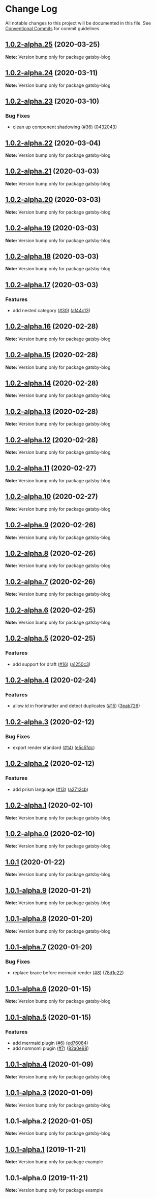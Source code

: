 # Change Log

All notable changes to this project will be documented in this file.
See [Conventional Commits](https://conventionalcommits.org) for commit guidelines.

## [1.0.2-alpha.25](https://github.com/prosejs/prose/compare/gatsby-blog@1.0.2-alpha.24...gatsby-blog@1.0.2-alpha.25) (2020-03-25)

**Note:** Version bump only for package gatsby-blog





## [1.0.2-alpha.24](https://github.com/prosejs/prose/compare/gatsby-blog@1.0.2-alpha.23...gatsby-blog@1.0.2-alpha.24) (2020-03-11)

**Note:** Version bump only for package gatsby-blog





## [1.0.2-alpha.23](https://github.com/prosejs/prose/compare/gatsby-blog@1.0.2-alpha.22...gatsby-blog@1.0.2-alpha.23) (2020-03-10)


### Bug Fixes

* clean up component shadowing ([#36](https://github.com/prosejs/prose/issues/36)) ([0432043](https://github.com/prosejs/prose/commit/0432043e52e77a5a8c6987a703ec0a159a34a07b))





## [1.0.2-alpha.22](https://github.com/prosejs/prose/compare/gatsby-blog@1.0.2-alpha.21...gatsby-blog@1.0.2-alpha.22) (2020-03-04)

**Note:** Version bump only for package gatsby-blog





## [1.0.2-alpha.21](https://github.com/prosejs/prose/compare/gatsby-blog@1.0.2-alpha.20...gatsby-blog@1.0.2-alpha.21) (2020-03-03)

**Note:** Version bump only for package gatsby-blog





## [1.0.2-alpha.20](https://github.com/prosejs/prose/compare/gatsby-blog@1.0.2-alpha.19...gatsby-blog@1.0.2-alpha.20) (2020-03-03)

**Note:** Version bump only for package gatsby-blog





## [1.0.2-alpha.19](https://github.com/prosejs/prose/compare/gatsby-blog@1.0.2-alpha.18...gatsby-blog@1.0.2-alpha.19) (2020-03-03)

**Note:** Version bump only for package gatsby-blog





## [1.0.2-alpha.18](https://github.com/prosejs/prose/compare/gatsby-blog@1.0.2-alpha.17...gatsby-blog@1.0.2-alpha.18) (2020-03-03)

**Note:** Version bump only for package gatsby-blog





## [1.0.2-alpha.17](https://github.com/prosejs/prose/compare/gatsby-blog@1.0.2-alpha.16...gatsby-blog@1.0.2-alpha.17) (2020-03-03)


### Features

* add nested category ([#30](https://github.com/prosejs/prose/issues/30)) ([af44c13](https://github.com/prosejs/prose/commit/af44c1379f26f191eeacc210578cb7a59effc1d0))





## [1.0.2-alpha.16](https://github.com/prosejs/prose/compare/gatsby-blog@1.0.2-alpha.15...gatsby-blog@1.0.2-alpha.16) (2020-02-28)

**Note:** Version bump only for package gatsby-blog





## [1.0.2-alpha.15](https://github.com/prosejs/prose/compare/gatsby-blog@1.0.2-alpha.14...gatsby-blog@1.0.2-alpha.15) (2020-02-28)

**Note:** Version bump only for package gatsby-blog





## [1.0.2-alpha.14](https://github.com/prosejs/prose/compare/gatsby-blog@1.0.2-alpha.13...gatsby-blog@1.0.2-alpha.14) (2020-02-28)

**Note:** Version bump only for package gatsby-blog





## [1.0.2-alpha.13](https://github.com/prosejs/prose/compare/gatsby-blog@1.0.2-alpha.12...gatsby-blog@1.0.2-alpha.13) (2020-02-28)

**Note:** Version bump only for package gatsby-blog





## [1.0.2-alpha.12](https://github.com/prosejs/prose/compare/gatsby-blog@1.0.2-alpha.11...gatsby-blog@1.0.2-alpha.12) (2020-02-28)

**Note:** Version bump only for package gatsby-blog





## [1.0.2-alpha.11](https://github.com/prosejs/prose/compare/gatsby-blog@1.0.2-alpha.10...gatsby-blog@1.0.2-alpha.11) (2020-02-27)

**Note:** Version bump only for package gatsby-blog





## [1.0.2-alpha.10](https://github.com/prosejs/prose/compare/gatsby-blog@1.0.2-alpha.9...gatsby-blog@1.0.2-alpha.10) (2020-02-27)

**Note:** Version bump only for package gatsby-blog





## [1.0.2-alpha.9](https://github.com/prosejs/prose/compare/gatsby-blog@1.0.2-alpha.8...gatsby-blog@1.0.2-alpha.9) (2020-02-26)

**Note:** Version bump only for package gatsby-blog





## [1.0.2-alpha.8](https://github.com/prosejs/prose/compare/gatsby-blog@1.0.2-alpha.7...gatsby-blog@1.0.2-alpha.8) (2020-02-26)

**Note:** Version bump only for package gatsby-blog





## [1.0.2-alpha.7](https://github.com/prosejs/prose/compare/gatsby-blog@1.0.2-alpha.6...gatsby-blog@1.0.2-alpha.7) (2020-02-26)

**Note:** Version bump only for package gatsby-blog





## [1.0.2-alpha.6](https://github.com/prosejs/prose/compare/gatsby-blog@1.0.2-alpha.5...gatsby-blog@1.0.2-alpha.6) (2020-02-25)

**Note:** Version bump only for package gatsby-blog





## [1.0.2-alpha.5](https://github.com/prosejs/prose/compare/gatsby-blog@1.0.2-alpha.4...gatsby-blog@1.0.2-alpha.5) (2020-02-25)


### Features

* add support for draft ([#16](https://github.com/prosejs/prose/issues/16)) ([a1250c3](https://github.com/prosejs/prose/commit/a1250c3b504c8e30993089b9e46055fa6ac3ea25))





## [1.0.2-alpha.4](https://github.com/prosejs/prose/compare/gatsby-blog@1.0.2-alpha.3...gatsby-blog@1.0.2-alpha.4) (2020-02-24)


### Features

* allow id in frontmatter and detect duplicates ([#15](https://github.com/prosejs/prose/issues/15)) ([3eab726](https://github.com/prosejs/prose/commit/3eab7269826a52beed51a720c1d8e77ecefd9f14))





## [1.0.2-alpha.3](https://github.com/prosejs/prose/compare/gatsby-blog@1.0.2-alpha.2...gatsby-blog@1.0.2-alpha.3) (2020-02-12)


### Bug Fixes

* export render standard ([#14](https://github.com/prosejs/prose/issues/14)) ([e5c5fdc](https://github.com/prosejs/prose/commit/e5c5fdc490a7117ea5c5a69240ffc71dda6e3667))





## [1.0.2-alpha.2](https://github.com/prosejs/prose/compare/gatsby-blog@1.0.2-alpha.1...gatsby-blog@1.0.2-alpha.2) (2020-02-12)


### Features

* add prism language ([#13](https://github.com/prosejs/prose/issues/13)) ([a2712cb](https://github.com/prosejs/prose/commit/a2712cb7200933b6e6d6b9c9cd8e04dc0097011b))





## [1.0.2-alpha.1](https://github.com/prosejs/prose/compare/gatsby-blog@1.0.2-alpha.0...gatsby-blog@1.0.2-alpha.1) (2020-02-10)

**Note:** Version bump only for package gatsby-blog





## [1.0.2-alpha.0](https://github.com/prosejs/prose/compare/gatsby-blog@1.0.1...gatsby-blog@1.0.2-alpha.0) (2020-02-10)

**Note:** Version bump only for package gatsby-blog





## [1.0.1](https://github.com/prosejs/prose/compare/gatsby-blog@1.0.1-alpha.9...gatsby-blog@1.0.1) (2020-01-22)

**Note:** Version bump only for package gatsby-blog





## [1.0.1-alpha.9](https://github.com/prosejs/prose/compare/gatsby-blog@1.0.1-alpha.8...gatsby-blog@1.0.1-alpha.9) (2020-01-21)

**Note:** Version bump only for package gatsby-blog





## [1.0.1-alpha.8](https://github.com/prosejs/prose/compare/gatsby-blog@1.0.1-alpha.7...gatsby-blog@1.0.1-alpha.8) (2020-01-20)

**Note:** Version bump only for package gatsby-blog





## [1.0.1-alpha.7](https://github.com/prosejs/prose/compare/gatsby-blog@1.0.1-alpha.6...gatsby-blog@1.0.1-alpha.7) (2020-01-20)


### Bug Fixes

* replace brace before mermaid render ([#8](https://github.com/prosejs/prose/issues/8)) ([78d1c22](https://github.com/prosejs/prose/commit/78d1c2290a3f92495009b57522576f9e8518a446))





## [1.0.1-alpha.6](https://github.com/prosejs/prose/compare/gatsby-blog@1.0.1-alpha.5...gatsby-blog@1.0.1-alpha.6) (2020-01-15)

**Note:** Version bump only for package gatsby-blog





## [1.0.1-alpha.5](https://github.com/prosejs/prose/compare/gatsby-blog@1.0.1-alpha.4...gatsby-blog@1.0.1-alpha.5) (2020-01-15)


### Features

* add mermaid plugin ([#6](https://github.com/prosejs/prose/issues/6)) ([ed76084](https://github.com/prosejs/prose/commit/ed7608423d070a485883bc07e47d74b2ebfa5198))
* add nomnoml plugin ([#7](https://github.com/prosejs/prose/issues/7)) ([82a0e98](https://github.com/prosejs/prose/commit/82a0e98ad6bc1c26dddd9f2b786e56b6e6cbc517))





## [1.0.1-alpha.4](https://github.com/prosejs/prose/compare/gatsby-blog@1.0.1-alpha.3...gatsby-blog@1.0.1-alpha.4) (2020-01-09)

**Note:** Version bump only for package gatsby-blog





## [1.0.1-alpha.3](https://github.com/prosejs/prose/compare/gatsby-blog@1.0.1-alpha.2...gatsby-blog@1.0.1-alpha.3) (2020-01-09)

**Note:** Version bump only for package gatsby-blog





## 1.0.1-alpha.2 (2020-01-05)

**Note:** Version bump only for package gatsby-blog





## [1.0.1-alpha.1](https://github.com/prosejs/prose/compare/example@1.0.1-alpha.0...example@1.0.1-alpha.1) (2019-11-21)

**Note:** Version bump only for package example





## 1.0.1-alpha.0 (2019-11-21)

**Note:** Version bump only for package example
